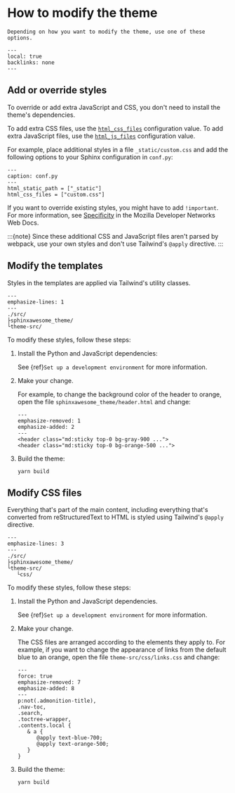 # How to modify the theme

```{rst-class} lead
Depending on how you want to modify the theme, use one of these options.
```

```{contents} On this page
---
local: true
backlinks: none
---
```

## Add or override styles

To override or add extra JavaScript and CSS, you don't need to install the theme's
dependencies.

To add extra CSS files,
use the [`html_css_files`](https://www.sphinx-doc.org/en/master/usage/configuration.html#confval-html_js_files) configuration value.
To add extra JavaScript files, use the [`html_js_files`](https://www.sphinx-doc.org/en/master/usage/configuration.html#confval-html_css_files)
configuration value.

For example, place additional styles in a file `_static/custom.css` and add the
following options to your Sphinx configuration in `conf.py`:

```{code-block} python
---
caption: conf.py
---
html_static_path = ["_static"]
html_css_files = ["custom.css"]
```

If you want to override existing styles, you might have to add `!important`. For more
information, see
[Specificity](https://developer.mozilla.org/en-US/docs/Web/CSS/Specificity) in the
Mozilla Developer Networks Web Docs.

:::{note}
Since these additional CSS and JavaScript files aren't parsed by webpack, use your own
styles and don't use Tailwind's `@apply` directive.
:::

## Modify the templates

Styles in the templates are applied via Tailwind's utility classes.

```{code-block} shell
---
emphasize-lines: 1
---
./src/
├sphinxawesome_theme/
└theme-src/
```

To modify these styles, follow these steps:

1. Install the Python and JavaScript dependencies:

   See {ref}`Set up a development environment` for more information.

1. Make your change.

   For example, to change the background color of the header to orange,
   open the file `sphinxawesome_theme/header.html` and change:

   ```{code-block} html
   ---
   emphasize-removed: 1
   emphasize-added: 2
   ---
   <header class="md:sticky top-0 bg-gray-900 ...">
   <header class="md:sticky top-0 bg-orange-500 ...">
   ```

1. Build the theme:

   ```shell
   yarn build
   ```

## Modify CSS files

Everything that's part of the main content, including everything that's converted from
reStructuredText to HTML is styled using Tailwind's `@apply` directive.

```{code-block} shell
---
emphasize-lines: 3
---
./src/
├sphinxawesome_theme/
└theme-src/
   └css/
```

To modify these styles, follow these steps:

1. Install the Python and JavaScript dependencies.

   See {ref}`Set up a development environment` for more information.

1. Make your change.

   The CSS files are arranged according to the elements they apply to. For example, if you
   want to change the appearance of links from the default blue to an orange, open the file
   `theme-src/css/links.css` and change:

   ```{code-block} css
   ---
   force: true
   emphasize-removed: 7
   emphasize-added: 8
   ---
   p:not(.admonition-title),
   .nav-toc,
   .search,
   .toctree-wrapper,
   .contents.local {
      & a {
         @apply text-blue-700;
         @apply text-orange-500;
      }
   }
   ```

1. Build the theme:

   ```shell
   yarn build
   ```
